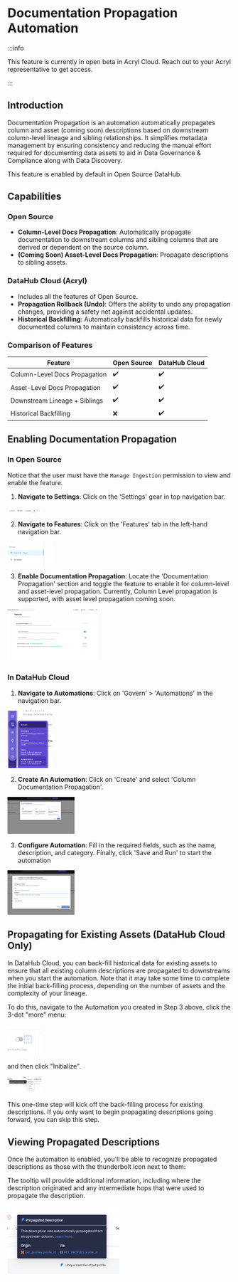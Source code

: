 # Documentation Propagation Automation

:::info

This feature is currently in open beta in Acryl Cloud. Reach out to your Acryl representative to get access.

:::

## Introduction

Documentation Propagation is an automation automatically propagates column and asset (coming soon) descriptions based on downstream column-level lineage and sibling relationships. 
It simplifies metadata management by ensuring consistency and reducing the manual effort required for documenting data assets to aid
in Data Governance & Compliance along with Data Discovery. 

This feature is enabled by default in Open Source DataHub.

## Capabilities

### Open Source
- **Column-Level Docs Propagation**: Automatically propagate documentation to downstream columns and sibling columns that are derived or dependent on the source column.
- **(Coming Soon) Asset-Level Docs Propagation**: Propagate descriptions to sibling assets. 

### DataHub Cloud (Acryl)
- Includes all the features of Open Source.
- **Propagation Rollback (Undo)**: Offers the ability to undo any propagation changes, providing a safety net against accidental updates.
- **Historical Backfilling**: Automatically backfills historical data for newly documented columns to maintain consistency across time.

### Comparison of Features

| Feature                         | Open Source | DataHub Cloud |
|---------------------------------|-------------|---------------|
| Column-Level Docs Propagation   | ✔️           | ✔️             |
| Asset-Level Docs Propagation    | ✔️           | ✔️             |
| Downstream Lineage + Siblings   | ✔️           | ✔️             |
| Historical Backfilling          | ❌           | ✔️             |

## Enabling Documentation Propagation

### In Open Source

Notice that the user must have the `Manage Ingestion` permission to view and enable the feature.

1. **Navigate to Settings**: Click on the 'Settings' gear in top navigation bar.

<p align="left">
  <img width="15%"  src="https://raw.githubusercontent.com/datahub-project/static-assets/main/imgs/automation/oss/settings-nav-link.png"/>
</p>

2. **Navigate to Features**: Click on the 'Features' tab in the left-hand navigation bar.

<p align="left">
  <img width="20%"  src="https://raw.githubusercontent.com/datahub-project/static-assets/main/imgs/automation/oss/features-settings-link.png"/>
</p>

3. **Enable Documentation Propagation**: Locate the 'Documentation Propagation' section and toggle the feature to enable it for column-level and asset-level propagation. 
Currently, Column Level propagation is supported, with asset level propagation coming soon. 

<p align="left">
  <img width="40%"  src="https://raw.githubusercontent.com/datahub-project/static-assets/main/imgs/automation/oss/docs-propagation/feature-flags.png"/>
</p>


### In DataHub Cloud

1. **Navigate to Automations**: Click on 'Govern' > 'Automations' in the navigation bar.

<p align="left">
  <img width="20%"  src="https://raw.githubusercontent.com/datahub-project/static-assets/main/imgs/automation/saas/automations-nav-link.png"/>
</p>

2. **Create An Automation**: Click on 'Create' and select 'Column Documentation Propagation'.

<p align="left">
  <img width="30%"  src="https://raw.githubusercontent.com/datahub-project/static-assets/main/imgs/automation/saas/docs-propagation/automation-type.png"/>
</p>

3. **Configure Automation**: Fill in the required fields, such as the name, description, and category. Finally, click 'Save and Run' to start the automation

<p align="left">
  <img width="30%"  src="https://raw.githubusercontent.com/datahub-project/static-assets/main/imgs/automation/saas/docs-propagation/automation-form.png"/>
</p>

## Propagating for Existing Assets (DataHub Cloud Only)

In DataHub Cloud, you can back-fill historical data for existing assets to ensure that all existing column descriptions are propagated to downstreams
when you start the automation. Note that it may take some time to complete the initial back-filling process, depending on the number of assets and the complexity of your lineage.

To do this, navigate to the Automation you created in Step 3 above, click the 3-dot "more" menu:

<p align="left">
  <img width="15%"  src="https://raw.githubusercontent.com/datahub-project/static-assets/main/imgs/automation/saas/automation-more-menu.png"/>
</p>

and then click "Initialize".

<p align="left">
  <img width="15%"  src="https://raw.githubusercontent.com/datahub-project/static-assets/main/imgs/automation/saas/automation-initialize.png"/>
</p>

This one-time step will kick off the back-filling process for existing descriptions. If you only want to begin propagating
descriptions going forward, you can skip this step. 

## Viewing Propagated Descriptions

Once the automation is enabled, you'll be able to recognize propagated descriptions as those with the thunderbolt icon next to them:

The tooltip will provide additional information, including where the description originated and any intermediate hops that were 
used to propagate the description.

<p align="left">
  <img width="50%"  src="https://raw.githubusercontent.com/datahub-project/static-assets/main/imgs/automation/oss/docs-propagation/view-propagated-docs.png"/>
</p>